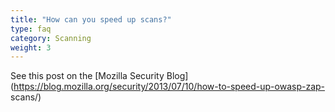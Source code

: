 ```yaml
---
title: "How can you speed up scans?"
type: faq
category: Scanning
weight: 3
---
```

See this post on the [Mozilla Security
Blog](https://blog.mozilla.org/security/2013/07/10/how-to-speed-up-owasp-zap-
scans/)
